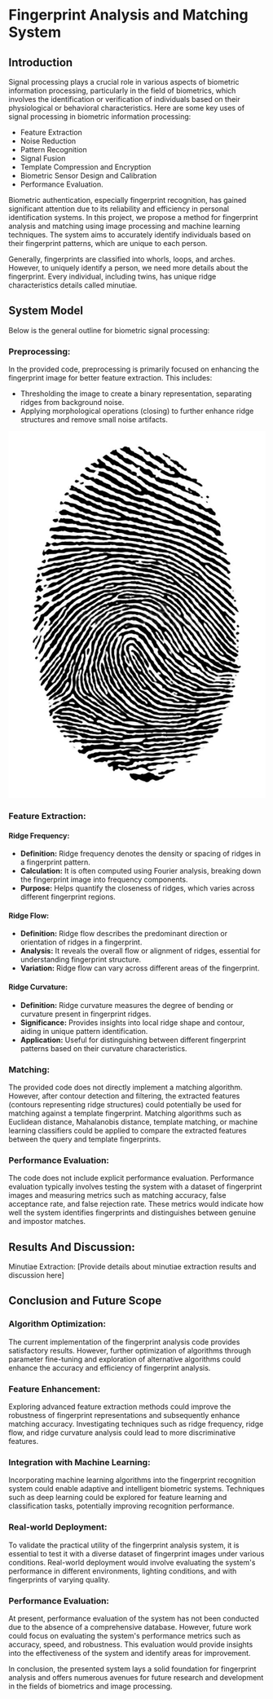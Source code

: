 # Fingerprint Analysis and Matching System

## Introduction

Signal processing plays a crucial role in various aspects of biometric information processing, particularly in the field of biometrics, which involves the identification or verification of individuals based on their physiological or behavioral characteristics. Here are some key uses of signal processing in biometric information processing:

- Feature Extraction
- Noise Reduction
- Pattern Recognition
- Signal Fusion
- Template Compression and Encryption
- Biometric Sensor Design and Calibration
- Performance Evaluation.

Biometric authentication, especially fingerprint recognition, has gained significant attention due to its reliability and efficiency in personal identification systems. In this project, we propose a method for fingerprint analysis and matching using image processing and machine learning techniques. The system aims to accurately identify individuals based on their fingerprint patterns, which are unique to each person.

Generally, fingerprints are classified into whorls, loops, and arches. However, to uniquely identify a person, we need more details about the fingerprint. Every individual, including twins, has unique ridge characteristics details called minutiae.

## System Model

Below is the general outline for biometric signal processing:

### Preprocessing:

In the provided code, preprocessing is primarily focused on enhancing the fingerprint image for better feature extraction. This includes:

- Thresholding the image to create a binary representation, separating ridges from background noise.
- Applying morphological operations (closing) to further enhance ridge structures and remove small noise artifacts.

![Preprocessed Image ](https://github.com/Purvesh77/Finger-Print-Analysis/blob/main/filtered_fingerprint2.jpeg)

### Feature Extraction:

#### Ridge Frequency:

- **Definition:** Ridge frequency denotes the density or spacing of ridges in a fingerprint pattern.
- **Calculation:** It is often computed using Fourier analysis, breaking down the fingerprint image into frequency components.
- **Purpose:** Helps quantify the closeness of ridges, which varies across different fingerprint regions.

#### Ridge Flow:

- **Definition:** Ridge flow describes the predominant direction or orientation of ridges in a fingerprint.
- **Analysis:** It reveals the overall flow or alignment of ridges, essential for understanding fingerprint structure.
- **Variation:** Ridge flow can vary across different areas of the fingerprint.

#### Ridge Curvature:

- **Definition:** Ridge curvature measures the degree of bending or curvature present in fingerprint ridges.
- **Significance:** Provides insights into local ridge shape and contour, aiding in unique pattern identification.
- **Application:** Useful for distinguishing between different fingerprint patterns based on their curvature characteristics.

### Matching:

The provided code does not directly implement a matching algorithm. However, after contour detection and filtering, the extracted features (contours representing ridge structures) could potentially be used for matching against a template fingerprint. Matching algorithms such as Euclidean distance, Mahalanobis distance, template matching, or machine learning classifiers could be applied to compare the extracted features between the query and template fingerprints.

### Performance Evaluation:

The code does not include explicit performance evaluation. Performance evaluation typically involves testing the system with a dataset of fingerprint images and measuring metrics such as matching accuracy, false acceptance rate, and false rejection rate. These metrics would indicate how well the system identifies fingerprints and distinguishes between genuine and impostor matches.

## Results And Discussion:

Minutiae Extraction: [Provide details about minutiae extraction results and discussion here]

## Conclusion and Future Scope

### Algorithm Optimization:

The current implementation of the fingerprint analysis code provides satisfactory results. However, further optimization of algorithms through parameter fine-tuning and exploration of alternative algorithms could enhance the accuracy and efficiency of fingerprint analysis.

### Feature Enhancement:

Exploring advanced feature extraction methods could improve the robustness of fingerprint representations and subsequently enhance matching accuracy. Investigating techniques such as ridge frequency, ridge flow, and ridge curvature analysis could lead to more discriminative features.

### Integration with Machine Learning:

Incorporating machine learning algorithms into the fingerprint recognition system could enable adaptive and intelligent biometric systems. Techniques such as deep learning could be explored for feature learning and classification tasks, potentially improving recognition performance.

### Real-world Deployment:

To validate the practical utility of the fingerprint analysis system, it is essential to test it with a diverse dataset of fingerprint images under various conditions. Real-world deployment would involve evaluating the system's performance in different environments, lighting conditions, and with fingerprints of varying quality.

### Performance Evaluation:

At present, performance evaluation of the system has not been conducted due to the absence of a comprehensive database. However, future work could focus on evaluating the system's performance metrics such as accuracy, speed, and robustness. This evaluation would provide insights into the effectiveness of the system and identify areas for improvement.

In conclusion, the presented system lays a solid foundation for fingerprint analysis and offers numerous avenues for future research and development in the fields of biometrics and image processing.

